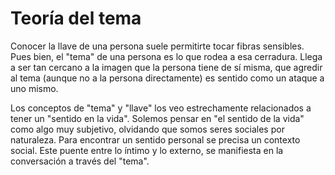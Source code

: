 # Teoría del  tema

Conocer la llave de una persona suele permitirte tocar fibras
sensibles. Pues bien, el "tema" de una persona es lo que rodea a esa
cerradura. Llega a ser tan cercano a la imagen que la persona tiene de
sí misma, que agredir al tema (aunque no a la persona directamente) es
sentido como un ataque a uno mismo.

Los conceptos de "tema" y "llave" los veo estrechamente relacionados a
tener un "sentido en la vida". Solemos pensar en "el sentido de la
vida" como algo muy subjetivo, olvidando que somos seres sociales por
naturaleza. Para encontrar un sentido personal se precisa un contexto
social. Este puente entre lo íntimo y lo externo, se manifiesta en la
conversación a través del "tema".
